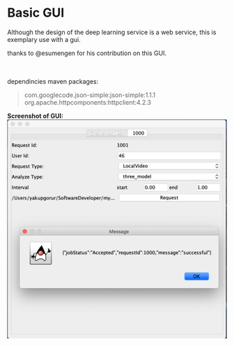 # Basic GUI

Although the design of the deep learning service is a web service, this is exemplary use with a gui. <br />

thanks to @esumengen for his contribution on this GUI.
<br /> <br /> <br />

dependincies maven packages:
> com.googlecode.json-simple:json-simple:1.1.1
> org.apache.httpcomponents:httpclient:4.2.3

**Screenshot of GUI:**
![screenshot](GUI_screenshot.png)
